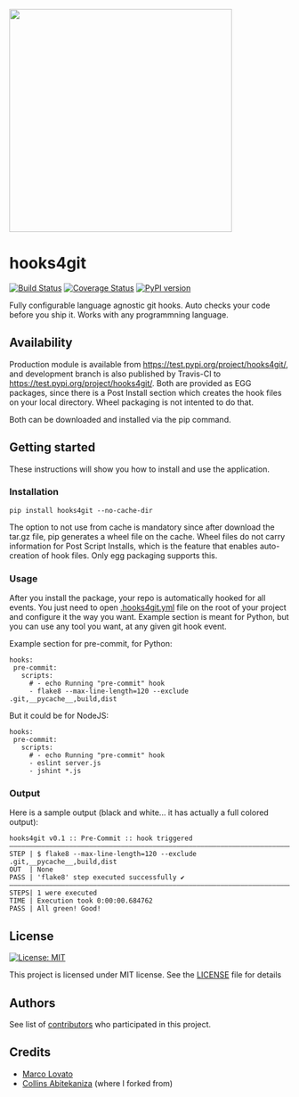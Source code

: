 <a href="https://asciinema.org/a/190505" target="_blank"><img src="https://asciinema.org/a/190505.png" height="400" /></a>

# hooks4git

[![Build Status](https://travis-ci.org/lovato/hooks4git.svg?branch=master)](https://travis-ci.org/lovato/hooks4git)
[![Coverage Status](https://coveralls.io/repos/github/lovato/hooks4git/badge.svg?branch=master)](https://coveralls.io/github/lovato/hooks4git?branch=master)
[![PyPI version](https://badge.fury.io/py/hooks4git.svg)](https://badge.fury.io/py/hooks4git)

Fully configurable language agnostic git hooks.
Auto checks your code before you ship it. Works with any programmning language.

## Availability
Production module is available from https://test.pypi.org/project/hooks4git/, and development branch is also published by Travis-CI to https://test.pypi.org/project/hooks4git/. Both are provided as EGG packages, since there is a Post Install section which creates the hook files on your local directory. Wheel packaging is not intented to do that.

Both can be downloaded and installed via the pip command.

## Getting started
These instructions will show you how to install and use the application.

### Installation
 ```
 pip install hooks4git --no-cache-dir
 ```
The option to not use from cache is mandatory since after download the tar.gz file, pip generates a wheel file on the cache.
Wheel files do not carry information for Post Script Installs, which is the feature that enables auto-creation of hook files. Only egg packaging supports this.

### Usage
After you install the package, your repo is automatically hooked for all events.
You just need to open <a href="./.hooks4git.yml">.hooks4git.yml</a> file on the root of your project and configure it the way you want.
Example section is meant for Python, but you can use any tool you want, at any given git hook event.

Example section for pre-commit, for Python:

 ```
hooks:
  pre-commit:
    scripts:
      # - echo Running "pre-commit" hook
      - flake8 --max-line-length=120 --exclude .git,__pycache__,build,dist
 ```

But it could be for NodeJS:

 ```
hooks:
  pre-commit:
    scripts:
      # - echo Running "pre-commit" hook
      - eslint server.js
      - jshint *.js
 ```

### Output
Here is a sample output (black and white... it has actually a full colored output):
 ```
hooks4git v0.1 :: Pre-Commit :: hook triggered
———————————————————————————————————————————————————————————————————————————————
STEP | $ flake8 --max-line-length=120 --exclude .git,__pycache__,build,dist
OUT  | None
PASS | 'flake8' step executed successfully ✔
———————————————————————————————————————————————————————————————————————————————
STEPS| 1 were executed
TIME | Execution took 0:00:00.684762
PASS | All green! Good!
 ```

## License
[![License: MIT](https://img.shields.io/badge/License-MIT-yellow.svg)](https://opensource.org/licenses/MIT)

This project is licensed under MIT license. See the <a href="./LICENSE">LICENSE</a> file for details

## Authors
See list of <a href="https://github.com/lovato/hooks4git/graphs/contributors">contributors</a> who participated in this project.

## Credits
<ul>
 <li><a href="https://github.com/lovato">Marco Lovato</a></li>
 <li><a href="https://github.com/collin5/precommit-hook">Collins Abitekaniza</a> (where I forked from)</li>
</ul>
